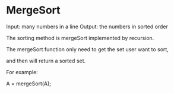 # MergeSort

Input: many numbers in a line
Output: the numbers in sorted order

The sorting method is mergeSort implemented by recursion.

The mergeSort function only need to get the set user want to sort,

and then will return a sorted set.

For example:

A = mergeSort(A);
